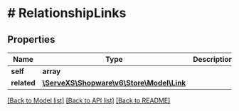 # # RelationshipLinks

## Properties

Name | Type | Description | Notes
------------ | ------------- | ------------- | -------------
**self** | **array** |  | [optional]
**related** | [**\ServeXS\Shopware\v6\Store\Model\Link**](Link.md) |  | [optional]

[[Back to Model list]](../../README.md#models) [[Back to API list]](../../README.md#endpoints) [[Back to README]](../../README.md)
